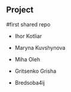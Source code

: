 ## Project

#first shared repo

* Ihor Kotliar

* Maryna Kuvshynova

* Miha Oleh

* Gritsenko Grisha

* Bredsoba4ij
